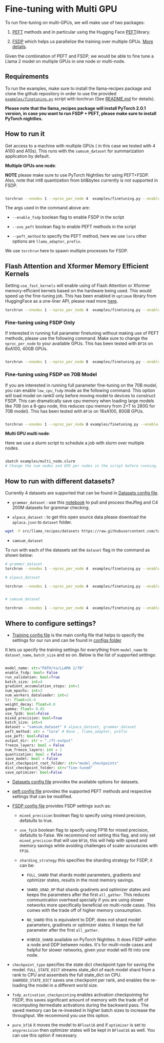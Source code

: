 # Fine-tuning with Multi GPU

To run fine-tuning on multi-GPUs, we will  make use of two packages:

1. [PEFT](https://huggingface.co/blog/peft) methods and in particular using the Hugging Face [PEFT](https://github.com/huggingface/peft)library.

2. [FSDP](https://pytorch.org/tutorials/intermediate/FSDP_adavnced_tutorial.html) which helps us parallelize the training over multiple GPUs. [More details](LLM_finetuning.md/#2-full-partial-parameter-finetuning).

Given the combination of PEFT and FSDP, we would be able to fine tune a Llama 2 model on multiple GPUs in one node or multi-node.

## Requirements 
To run the examples, make sure to install the llama-recipes package and clone the github repository in order to use the provided [`examples/finetuning.py`](../examples/finetuning.py) script with torchrun (See [README.md](../README.md) for details).

**Please note that the llama_recipes package will install PyTorch 2.0.1 version, in case you want to run FSDP + PEFT, please make sure to install PyTorch nightlies.**

## How to run it

Get access to a machine with multiple GPUs ( in this case we tested with 4 A100 and A10s).
This runs with the `samsum_dataset` for summarization application by default.

**Multiple GPUs one node**:

**NOTE** please make sure to use PyTorch Nightlies for using PEFT+FSDP. Also, note that int8 quantization from bit&bytes currently is not supported in FSDP.

```bash

torchrun --nnodes 1 --nproc_per_node 4  examples/finetuning.py --enable_fsdp --model_name /patht_of_model_folder/7B --use_peft --peft_method lora --output_dir Path/to/save/PEFT/model

```

The args used in the command above are:

* `--enable_fsdp` boolean flag to enable FSDP  in the script

* `--use_peft` boolean flag to enable PEFT methods in the script

* `--peft_method` to specify the PEFT method, here we use `lora` other options are `llama_adapter`, `prefix`.

We use `torchrun` here to spawn multiple processes for FSDP.

## Flash Attention and Xformer Memory Efficient Kernels

Setting `use_fast_kernels` will enable using of Flash Attention or Xformer memory-efficient kernels based on the hardware being used. This would speed up the fine-tuning job. This has been enabled in `optimum` library from HuggingFace as a one-liner API, please read more [here](https://pytorch.org/blog/out-of-the-box-acceleration/).

```bash
torchrun --nnodes 1 --nproc_per_node 4  examples/finetuning.py --enable_fsdp --model_name /patht_of_model_folder/7B --use_peft --peft_method lora --output_dir Path/to/save/PEFT/model --use_fast_kernels
```

### Fine-tuning using FSDP Only

If interested in running full parameter finetuning without making use of PEFT methods, please use the following command. Make sure to change the `nproc_per_node` to your available GPUs. This has been tested with `BF16` on 8xA100, 40GB GPUs.

```bash

torchrun --nnodes 1 --nproc_per_node 8  examples/finetuning.py --enable_fsdp --model_name /patht_of_model_folder/7B --dist_checkpoint_root_folder model_checkpoints --dist_checkpoint_folder fine-tuned --pure_bf16 --use_fast_kernels

```

### Fine-tuning using FSDP on 70B Model

If you are interested in running full parameter fine-tuning on the 70B model, you can enable `low_cpu_fsdp` mode as the following command. This option will load model on rank0 only before moving model to devices to construct FSDP. This can dramatically save cpu memory when loading large models like 70B (on a 8-gpu node, this reduces cpu memory from 2+T to 280G for 70B model). This has been tested with `BF16` on 16xA100, 80GB GPUs.

```bash

torchrun --nnodes 1 --nproc_per_node 8 examples/finetuning.py --enable_fsdp --low_cpu_fsdp --pure_bf16 --model_name /patht_of_model_folder/70B --batch_size 1 --dist_checkpoint_root_folder model_checkpoints --dist_checkpoint_folder fine-tuned

```

**Multi GPU multi node**:

Here we use a slurm script to schedule a job with slurm over multiple nodes.

```bash

sbatch examples/multi_node.slurm
# Change the num nodes and GPU per nodes in the script before running.

```

## How to run with different datasets?

Currently 4 datasets are supported that can be found in [Datasets config file](../src/llama_recipes/configs/datasets.py).

* `grammar_dataset` : use this [notebook](../src/llama_recipes/datasets/grammar_dataset/grammar_dataset_process.ipynb) to pull and process theJfleg and C4 200M datasets for grammar checking.

* `alpaca_dataset` : to get this open source data please download the `aplaca.json` to `dataset` folder.

```bash
wget -P src/llama_recipes/datasets https://raw.githubusercontent.com/tatsu-lab/stanford_alpaca/main/alpaca_data.json
```

* `samsum_dataset`

To run with each of the datasets set the `dataset` flag in the command as shown below:

```bash
# grammer_dataset
torchrun --nnodes 1 --nproc_per_node 4  examples/finetuning.py --enable_fsdp  --model_name /patht_of_model_folder/7B --use_peft --peft_method lora --dataset grammar_dataset --save_model --dist_checkpoint_root_folder model_checkpoints --dist_checkpoint_folder fine-tuned  --pure_bf16 --output_dir Path/to/save/PEFT/model

# alpaca_dataset

torchrun --nnodes 1 --nproc_per_node 4  examples/finetuning.py --enable_fsdp  --model_name /patht_of_model_folder/7B --use_peft --peft_method lora --dataset alpaca_dataset --save_model --dist_checkpoint_root_folder model_checkpoints --dist_checkpoint_folder fine-tuned --pure_bf16 --output_dir Path/to/save/PEFT/model


# samsum_dataset

torchrun --nnodes 1 --nproc_per_node 4  examples/finetuning.py --enable_fsdp --model_name /patht_of_model_folder/7B --use_peft --peft_method lora --dataset samsum_dataset --save_model --dist_checkpoint_root_folder model_checkpoints --dist_checkpoint_folder fine-tuned --pure_bf16 --output_dir Path/to/save/PEFT/model

```

## Where to configure settings?

* [Training config file](../src/llama_recipes/configs/training.py) is the main config file that helps to specify the settings for our run and can be found in [configs folder](../src/llama_recipes/configs/)

It lets us specify the training settings for everything from `model_name` to `dataset_name`, `batch_size` and so on. Below is the list of supported settings:

```python

model_name: str="PATH/to/LLAMA 2/7B"
enable_fsdp: bool= False
run_validation: bool=True
batch_size: int=4
gradient_accumulation_steps: int=1
num_epochs: int=3
num_workers_dataloader: int=2
lr: float=2e-4
weight_decay: float=0.0
gamma: float= 0.85
use_fp16: bool=False
mixed_precision: bool=True
batch_size: int=4
dataset = "samsum_dataset" # alpaca_dataset, grammar_dataset
peft_method: str = "lora" # None , llama_adapter, prefix
use_peft: bool=False
output_dir: str = "./ft-output"
freeze_layers: bool = False
num_freeze_layers: int = 1
quantization: bool = False
save_model: bool = False
dist_checkpoint_root_folder: str="model_checkpoints"
dist_checkpoint_folder: str="fine-tuned"
save_optimizer: bool=False

```

* [Datasets config file](../src/llama_recipes/configs/datasets.py) provides the available options for datasets.

* [peft config file](../src/llama_recipes/configs/peft.py) provides the supported PEFT methods and respective settings that can be modified.

* [FSDP config file](../src/llama_recipes/configs/fsdp.py) provides FSDP settings such as:

    * `mixed_precision` boolean flag to specify using mixed precision, defatults to true.

    * `use_fp16` boolean flag to specify using FP16 for mixed precision, defatults to False. We recommond not setting this flag, and only set `mixed_precision` that will use `BF16`, this will help with speed and memory savings while avoiding challenges of scaler accuracies with `FP16`.

    *  `sharding_strategy` this specifies the sharding strategy for FSDP, it can be:
        * `FULL_SHARD` that shards model parameters, gradients and optimizer states, results in the most memory savings.

        * `SHARD_GRAD_OP` that shards gradinets and optimizer states and keeps the parameters after the first `all_gather`. This reduces communication overhead specially if you are using slower networks more specifically beneficial on multi-node cases. This comes with the trade off of higher memory consumption.

        * `NO_SHARD` this is equivalent to DDP, does not shard model parameters, gradinets or optimizer states. It keeps the full parameter after the first `all_gather`.

        * `HYBRID_SHARD` available on PyTorch Nightlies. It does FSDP within a node and DDP between nodes. It's for multi-node cases and helpful for slower networks, given your model will fit into one node.

* `checkpoint_type` specifies the state dict checkpoint type for saving the model. `FULL_STATE_DICT` streams state_dict of each model shard from a rank to CPU and assembels the full state_dict on CPU. `SHARDED_STATE_DICT` saves one checkpoint per rank, and enables the re-loading the model in a different world size.

* `fsdp_activation_checkpointing` enables activation checkpoining for FSDP, this saves significant amount of memory with the trade off of recomputing itermediate activations during the backward pass. The saved memory can be re-invested in higher batch sizes to increase the throughput. We recommond you use this option.

* `pure_bf16` it moves the  model to `BFloat16` and if `optimizer` is set to `anyprecision` then optimizer states will be kept in `BFloat16` as well. You can use this option if necessary.
